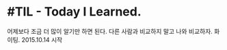 #TIL - Today I Learned.
================================
어제보다 조금 더 많이 알기만 하면 된다. 다른 사람과 비교하지 말고 나와 비교하자. 화이팅.
2015.10.14 시작